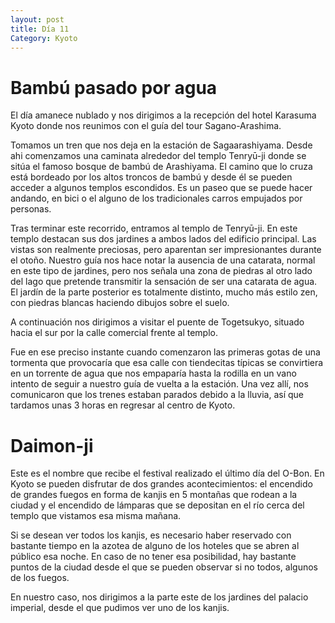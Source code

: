 ```yaml
---
layout: post
title: Día 11
Category: Kyoto
---
```


# Bambú pasado por agua

El día amanece nublado y nos dirigimos a la recepción del hotel Karasuma Kyoto donde nos reunimos con el guía del tour Sagano-Arashima.

Tomamos un tren que nos deja en la estación de Sagaarashiyama. Desde ahi comenzamos una caminata alrededor del templo Tenryū-ji donde se sitúa el famoso bosque de bambú de Arashiyama. El camino que lo cruza está bordeado por los altos troncos de bambú y desde él se pueden acceder a algunos templos escondidos. Es un paseo que se puede hacer andando, en bici o el alguno de los tradicionales carros empujados por personas. 

Tras terminar este recorrido, entramos al templo de Tenryū-ji. En este templo destacan sus dos jardines a ambos lados del edificio principal. Las vistas son realmente preciosas, pero aparentan ser impresionantes durante el otoño. Nuestro guía nos hace notar la ausencia de una catarata, normal en este tipo de jardines, pero nos señala una zona de piedras al otro lado del lago que pretende transmitir la sensación de ser una catarata de agua. El jardín de la parte posterior es totalmente distinto, mucho más estilo zen, con piedras blancas haciendo dibujos sobre el suelo.

A continuación nos dirigimos a visitar el puente de Togetsukyo, situado hacia el sur por la calle comercial frente al templo. 

Fue en ese preciso instante cuando comenzaron las primeras gotas de una tormenta que provocaría que esa calle con tiendecitas típicas se convirtiera en un torrente de agua que nos empaparía hasta la rodilla en un vano intento de seguir a nuestro guía de vuelta a la estación. Una vez allí, nos comunicaron que los trenes estaban parados debido a la lluvia, así que tardamos unas 3 horas en regresar al centro de Kyoto.

# Daimon-ji

Este es el nombre que recibe el festival realizado el último día del O-Bon. En Kyoto se pueden disfrutar de dos grandes acontecimientos: el encendido de grandes fuegos en forma de kanjis en 5 montañas que rodean a la ciudad y el encendido de lámparas que se depositan en el río cerca del templo que vistamos esa misma mañana. 

Si se desean ver todos los kanjis, es necesario haber reservado con bastante tiempo en la azotea de alguno de los hoteles que se abren al público esa noche. En caso de no tener esa posibilidad, hay bastante puntos de la ciudad desde el que se pueden observar si no todos, algunos de los fuegos. 

En nuestro caso, nos dirigimos a la parte este de los jardines del palacio imperial, desde el que pudimos ver uno de los kanjis. 
